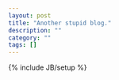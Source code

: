 ```yaml
---
layout: post
title: "Another stupid blog."
description: ""
category: ""
tags: []
---
```

{% include JB/setup %}
